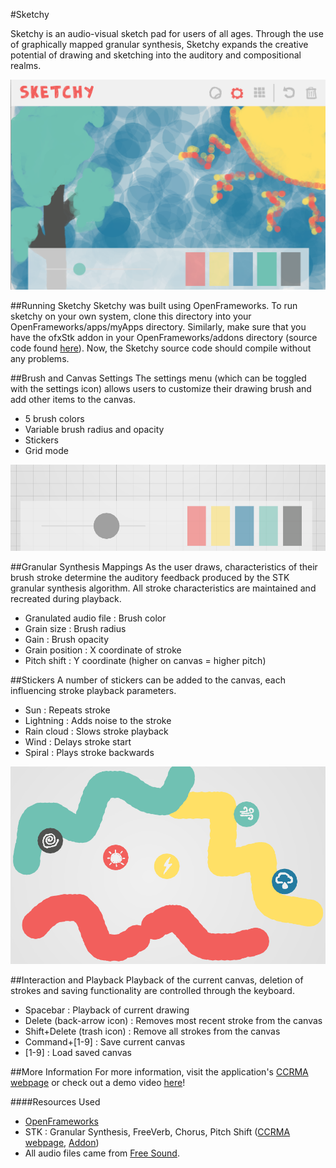#Sketchy

Sketchy is an audio-visual sketch pad for users of all ages. Through the use of graphically mapped granular synthesis, 
Sketchy expands the creative potential of drawing and sketching into the auditory and compositional realms. 

![Demo Screenshot](https://github.com/graham-davis/sketchy/blob/master/bin/screenshots/demo.png "Sketchy")

##Running Sketchy
Sketchy was built using OpenFrameworks. To run sketchy on your own system, clone this directory into your 
OpenFrameworks/apps/myApps directory. Similarly, make sure that you have the ofxStk addon in your OpenFrameworks/addons
directory (source code found [here](https://github.com/Ahbee/ofxStk)). Now, the Sketchy source code should 
compile without any problems.

##Brush and Canvas Settings
The settings menu (which can be toggled with the settings icon) allows users to customize their drawing brush and
add other items to the canvas.
<ul>
<li>5 brush colors</li>
<li>Variable brush radius and opacity</li>
<li>Stickers</li>
<li>Grid mode</li>
</ul>

![Settings Screenshot](https://github.com/graham-davis/sketchy/blob/master/bin/screenshots/settings.png "Sketchy")


##Granular Synthesis Mappings
As the user draws, characteristics of their brush stroke determine the auditory feedback produced by the STK 
granular synthesis algorithm. All stroke characteristics are maintained and recreated during playback.
<ul>
<li>Granulated audio file : Brush color</li>
<li>Grain size : Brush radius</li>
<li>Gain : Brush opacity</li>
<li>Grain position : X coordinate of stroke</li>
<li>Pitch shift : Y coordinate (higher on canvas = higher pitch)</li>
</ul>

##Stickers
A number of stickers can be added to the canvas, each influencing stroke playback parameters.
<ul>
<li>Sun : Repeats stroke</li>
<li>Lightning : Adds noise to the stroke</li>
<li>Rain cloud : Slows stroke playback</li>
<li>Wind : Delays stroke start</li>
<li>Spiral : Plays stroke backwards</li>
</ul>

![Stickers Screenshot](https://github.com/graham-davis/sketchy/blob/master/bin/screenshots/stickers.png "Sketchy")

##Interaction and Playback
Playback of the current canvas, deletion of strokes and saving functionality are controlled through the keyboard. 
<ul>
<li>Spacebar : Playback of current drawing</li>
<li>Delete (back-arrow icon) : Removes most recent stroke from the canvas</li>
<li>Shift+Delete (trash icon) : Remove all strokes from the canvas</li>
<li>Command+[1-9] : Save current canvas</li>
<li>[1-9] : Load saved canvas
</ul>

##More Information
For more information, visit the application's [CCRMA webpage](https://ccrma.stanford.edu/~gbdavis/sketchy) or check out
a demo video [here](https://youtu.be/qnZP2cdjrlI)!

####Resources Used
<ul>
<li><a href="http://openframeworks.cc/">OpenFrameworks</a></li>
<li>STK : Granular Synthesis, FreeVerb, Chorus, Pitch Shift (<a href = "https://ccrma.stanford.edu/~gbdavis/sketchy">CCRMA webpage</a>, <a href="https://github.com/Ahbee/ofxStk">Addon</a>)</li>
<li>All audio files came from <a href="https://www.freesound.org/">Free Sound</a>.</li>
</ul>
